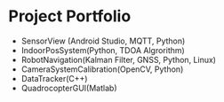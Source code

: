 # Project Portfolio

- SensorView (Android Studio, MQTT, Python)
- IndoorPosSystem(Python, TDOA Algrorithm)
- RobotNavigation(Kalman Filter, GNSS, Python, Linux)
- CameraSystemCalibration(OpenCV, Python)
- DataTracker(C++)
- QuadrocopterGUI(Matlab)
